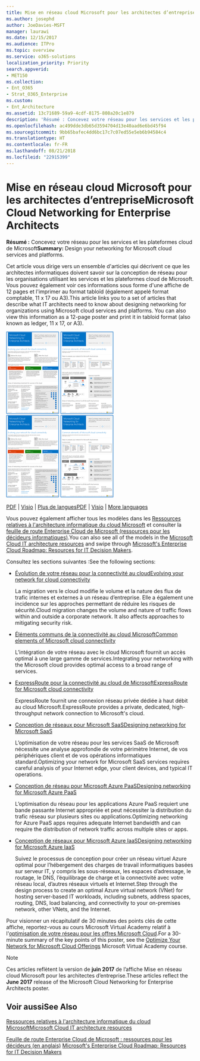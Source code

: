 ```yaml
---
title: Mise en réseau cloud Microsoft pour les architectes d’entreprise
ms.author: josephd
author: JoeDavies-MSFT
manager: laurawi
ms.date: 12/15/2017
ms.audience: ITPro
ms.topic: overview
ms.service: o365-solutions
localization_priority: Priority
search.appverid:
- MET150
ms.collection:
- Ent_O365
- Strat_O365_Enterprise
ms.custom:
- Ent_Architecture
ms.assetid: 13c71689-59a9-4cdf-8175-808a20c1e879
description: 'Résumé : Concevez votre réseau pour les services et les plateformes cloud de Microsoft'
ms.openlocfilehash: ac499dde3db65d3594704d13e40aad6e6bd45f94
ms.sourcegitcommit: 9bb65bafec4dd6bc17c7c07ed55e5eb6b94584c4
ms.translationtype: HT
ms.contentlocale: fr-FR
ms.lasthandoff: 08/21/2018
ms.locfileid: "22915399"
---
```

# <a name="microsoft-cloud-networking-for-enterprise-architects"></a><span data-ttu-id="e30b9-103">Mise en réseau cloud Microsoft pour les architectes d’entreprise</span><span class="sxs-lookup"><span data-stu-id="e30b9-103">Microsoft Cloud Networking for Enterprise Architects</span></span>

 <span data-ttu-id="e30b9-104">**Résumé :** Concevez votre réseau pour les services et les plateformes cloud de Microsoft</span><span class="sxs-lookup"><span data-stu-id="e30b9-104">**Summary:** Design your networking for Microsoft cloud services and platforms.</span></span>
  
<span data-ttu-id="e30b9-p101">Cet article vous dirige vers un ensemble d'articles qui décrivent ce que les architectes informatiques doivent savoir sur la conception de réseau pour les organisations utilisant les services et les plateformes cloud de Microsoft. Vous pouvez également voir ces informations sous forme d'une affiche de 12 pages et l'imprimer au format tabloïd (également appelé format comptable, 11 x 17 ou A3).</span><span class="sxs-lookup"><span data-stu-id="e30b9-p101">This article links you to a set of articles that describe what IT architects need to know about designing networking for organizations using Microsoft cloud services and platforms. You can also view this information as a 12-page poster and print it in tabloid format (also known as ledger, 11 x 17, or A3).</span></span>
  
<span data-ttu-id="e30b9-107">[![Image miniature représentant le modèle de mise en réseau cloud Microsoft](media/95e8ab6a-b4d0-4836-acc1-b0b77ebf46e6.png)  
](https://go.microsoft.com/fwlink/p/?linkid=842073)</span><span class="sxs-lookup"><span data-stu-id="e30b9-107">[![Thumb image for Microsoft cloud networking model](media/95e8ab6a-b4d0-4836-acc1-b0b77ebf46e6.png)  
](https://go.microsoft.com/fwlink/p/?linkid=842073)</span></span>
  
<span data-ttu-id="e30b9-108">[PDF](https://go.microsoft.com/fwlink/p/?linkid=842073) | [Visio](https://go.microsoft.com/fwlink/p/?linkid=842074) | [Plus de langues](https://www.microsoft.com/download/details.aspx?id=54425)</span><span class="sxs-lookup"><span data-stu-id="e30b9-108">[PDF](https://go.microsoft.com/fwlink/p/?linkid=842073) | [Visio](https://go.microsoft.com/fwlink/p/?linkid=842074) | [More languages](https://www.microsoft.com/download/details.aspx?id=54425)</span></span>
  
<span data-ttu-id="e30b9-109">Vous pouvez également afficher tous les modèles dans les [Ressources relatives à l'architecture informatique du cloud Microsoft](microsoft-cloud-it-architecture-resources.md) et consulter la [feuille de route Enterprise Cloud de Microsoft (ressources pour les décideurs informatiques)](https://aka.ms/cloudarchitecture).</span><span class="sxs-lookup"><span data-stu-id="e30b9-109">You can also see all of the models in the [Microsoft Cloud IT architecture resources](microsoft-cloud-it-architecture-resources.md) and swipe through [Microsoft's Enterprise Cloud Roadmap: Resources for IT Decision Makers](https://aka.ms/cloudarchitecture).</span></span>
  
<span data-ttu-id="e30b9-110">Consultez les sections suivantes :</span><span class="sxs-lookup"><span data-stu-id="e30b9-110">See the following sections:</span></span>
  
- [<span data-ttu-id="e30b9-111">Évolution de votre réseau pour la connectivité au cloud</span><span class="sxs-lookup"><span data-stu-id="e30b9-111">Evolving your network for cloud connectivity</span></span>](evolving-your-network-for-cloud-connectivity.md)
    
    <span data-ttu-id="e30b9-p102">La migration vers le cloud modifie le volume et la nature des flux de trafic internes et externes à un réseau d’entreprise. Elle a également une incidence sur les approches permettant de réduire les risques de sécurité.</span><span class="sxs-lookup"><span data-stu-id="e30b9-p102">Cloud migration changes the volume and nature of traffic flows within and outside a corporate network. It also affects approaches to mitigating security risk.</span></span>
    
- [<span data-ttu-id="e30b9-114">Éléments communs de la connectivité au cloud Microsoft</span><span class="sxs-lookup"><span data-stu-id="e30b9-114">Common elements of Microsoft cloud connectivity</span></span>](common-elements-of-microsoft-cloud-connectivity.md)
    
    <span data-ttu-id="e30b9-115">L’intégration de votre réseau avec le cloud Microsoft fournit un accès optimal à une large gamme de services.</span><span class="sxs-lookup"><span data-stu-id="e30b9-115">Integrating your networking with the Microsoft cloud provides optimal access to a broad range of services.</span></span>
    
- [<span data-ttu-id="e30b9-116">ExpressRoute pour la connectivité au cloud de Microsoft</span><span class="sxs-lookup"><span data-stu-id="e30b9-116">ExpressRoute for Microsoft cloud connectivity</span></span>](expressroute-for-microsoft-cloud-connectivity.md)
    
    <span data-ttu-id="e30b9-117">ExpressRoute fournit une connexion réseau privée dédiée à haut débit au cloud Microsoft.</span><span class="sxs-lookup"><span data-stu-id="e30b9-117">ExpressRoute provides a private, dedicated, high-throughput network connection to Microsoft's cloud.</span></span>
    
- [<span data-ttu-id="e30b9-118">Conception de réseaux pour Microsoft SaaS</span><span class="sxs-lookup"><span data-stu-id="e30b9-118">Designing networking for Microsoft SaaS</span></span>](designing-networking-for-microsoft-saas.md)
    
    <span data-ttu-id="e30b9-119">L’optimisation de votre réseau pour les services SaaS de Microsoft nécessite une analyse approfondie de votre périmètre Internet, de vos périphériques client et de vos opérations informatiques standard.</span><span class="sxs-lookup"><span data-stu-id="e30b9-119">Optimizing your network for Microsoft SaaS services requires careful analysis of your Internet edge, your client devices, and typical IT operations.</span></span>
    
- [<span data-ttu-id="e30b9-120">Conception de réseau pour Microsoft Azure PaaS</span><span class="sxs-lookup"><span data-stu-id="e30b9-120">Designing networking for Microsoft Azure PaaS</span></span>](designing-networking-for-microsoft-azure-paas.md)
    
    <span data-ttu-id="e30b9-121">L’optimisation du réseau pour les applications Azure PaaS requiert une bande passante Internet appropriée et peut nécessiter la distribution du trafic réseau sur plusieurs sites ou applications.</span><span class="sxs-lookup"><span data-stu-id="e30b9-121">Optimizing networking for Azure PaaS apps requires adequate Internet bandwidth and can require the distribution of network traffic across multiple sites or apps.</span></span>
    
- [<span data-ttu-id="e30b9-122">Conception de réseaux pour Microsoft Azure IaaS</span><span class="sxs-lookup"><span data-stu-id="e30b9-122">Designing networking for Microsoft Azure IaaS</span></span>](designing-networking-for-microsoft-azure-iaas.md)
    
    <span data-ttu-id="e30b9-123">Suivez le processus de conception pour créer un réseau virtuel Azure optimal pour l’hébergement des charges de travail informatiques basées sur serveur IT, y compris les sous-réseaux, les espaces d’adressage, le routage, le DNS, l’équilibrage de charge et la connectivité avec votre réseau local, d’autres réseaux virtuels et Internet.</span><span class="sxs-lookup"><span data-stu-id="e30b9-123">Step through the design process to create an optimal Azure virtual network (VNet) for hosting server-based IT workloads, including subnets, address spaces, routing, DNS, load balancing, and connectivity to your on-premises network, other VNets, and the Internet.</span></span>
    
<span data-ttu-id="e30b9-124">Pour visionner un récapitulatif de 30 minutes des points clés de cette affiche, reportez-vous au cours Microsoft Virtual Academy relatif à l'[optimisation de votre réseau pour les offres Microsoft Cloud](https://mva.microsoft.com/fr-FR/training-courses/optimize-your-network-for-microsoft-cloud-offerings-17743).</span><span class="sxs-lookup"><span data-stu-id="e30b9-124">For a 30-minute summary of the key points of this poster, see the [Optimize Your Network for Microsoft Cloud Offerings](https://mva.microsoft.com/fr-FR/training-courses/optimize-your-network-for-microsoft-cloud-offerings-17743) Microsoft Virtual Academy course.</span></span>
  
> [!NOTE]
> <span data-ttu-id="e30b9-125">Ces articles reflètent la version de **juin 2017** de l’affiche Mise en réseau cloud Microsoft pour les architectes d’entreprise.</span><span class="sxs-lookup"><span data-stu-id="e30b9-125">These articles reflect the **June 2017** release of the Microsoft Cloud Networking for Enterprise Architects poster.</span></span>
  
## <a name="see-also"></a><span data-ttu-id="e30b9-126">Voir aussi</span><span class="sxs-lookup"><span data-stu-id="e30b9-126">See Also</span></span>

[<span data-ttu-id="e30b9-127">Ressources relatives à l'architecture informatique du cloud Microsoft</span><span class="sxs-lookup"><span data-stu-id="e30b9-127">Microsoft Cloud IT architecture resources</span></span>](microsoft-cloud-it-architecture-resources.md)

<span data-ttu-id="e30b9-128">[Feuille de route Enterprise Cloud de Microsoft : ressources pour les décideurs (en anglais)](https://sway.com/FJ2xsyWtkJc2taRD)
</span><span class="sxs-lookup"><span data-stu-id="e30b9-128">[Microsoft's Enterprise Cloud Roadmap: Resources for IT Decision Makers](https://sway.com/FJ2xsyWtkJc2taRD)</span></span>



